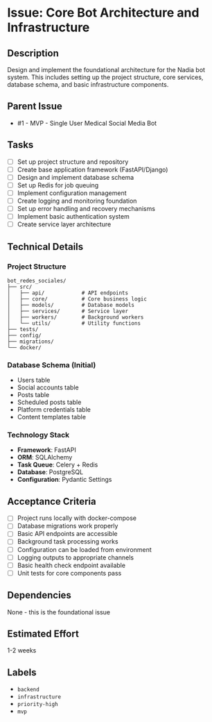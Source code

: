# Issue: Core Bot Architecture and Infrastructure

## Description

Design and implement the foundational architecture for the Nadia bot system. This includes setting up the project structure, core services, database schema, and basic infrastructure components.

## Parent Issue

- #1 - MVP - Single User Medical Social Media Bot

## Tasks

- [ ] Set up project structure and repository
- [ ] Create base application framework (FastAPI/Django)
- [ ] Design and implement database schema
- [ ] Set up Redis for job queuing
- [ ] Implement configuration management
- [ ] Create logging and monitoring foundation
- [ ] Set up error handling and recovery mechanisms
- [ ] Implement basic authentication system
- [ ] Create service layer architecture

## Technical Details

### Project Structure
```
bot_redes_sociales/
├── src/
│   ├── api/            # API endpoints
│   ├── core/           # Core business logic
│   ├── models/         # Database models
│   ├── services/       # Service layer
│   ├── workers/        # Background workers
│   └── utils/          # Utility functions
├── tests/
├── config/
├── migrations/
└── docker/
```

### Database Schema (Initial)
- Users table
- Social accounts table
- Posts table
- Scheduled posts table
- Platform credentials table
- Content templates table

### Technology Stack
- **Framework**: FastAPI
- **ORM**: SQLAlchemy
- **Task Queue**: Celery + Redis
- **Database**: PostgreSQL
- **Configuration**: Pydantic Settings

## Acceptance Criteria

- [ ] Project runs locally with docker-compose
- [ ] Database migrations work properly
- [ ] Basic API endpoints are accessible
- [ ] Background task processing works
- [ ] Configuration can be loaded from environment
- [ ] Logging outputs to appropriate channels
- [ ] Basic health check endpoint available
- [ ] Unit tests for core components pass

## Dependencies

None - this is the foundational issue

## Estimated Effort

1-2 weeks

## Labels

- `backend`
- `infrastructure`
- `priority-high`
- `mvp`